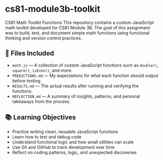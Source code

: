 # cs81-module3b-toolkit
CS81 Math Toolkit Functions
This repository contains a custom JavaScript math toolkit developed for CS81 Module 3B. The goal of this assignment was to build, test, and document simple math functions using functional thinking and version control practices.

## 🔧 Files Included

- `math.js` — A collection of custom JavaScript functions such as `double()`, `square()`, `isEven()`, and more.
- `PREDICTIONS.md` — My expectations for what each function should output before testing.
- `RESULTS.md` — The actual results after running and verifying the functions.
- `REFLECTION.md` — A summary of insights, patterns, and personal takeaways from the process.

## 📚 Learning Objectives

- Practice writing clean, reusable JavaScript functions
- Learn how to test and debug code
- Understand functional logic and how small utilities can scale
- Use Git and GitHub to track development over time
- Reflect on coding patterns, logic, and unexpected discoveries